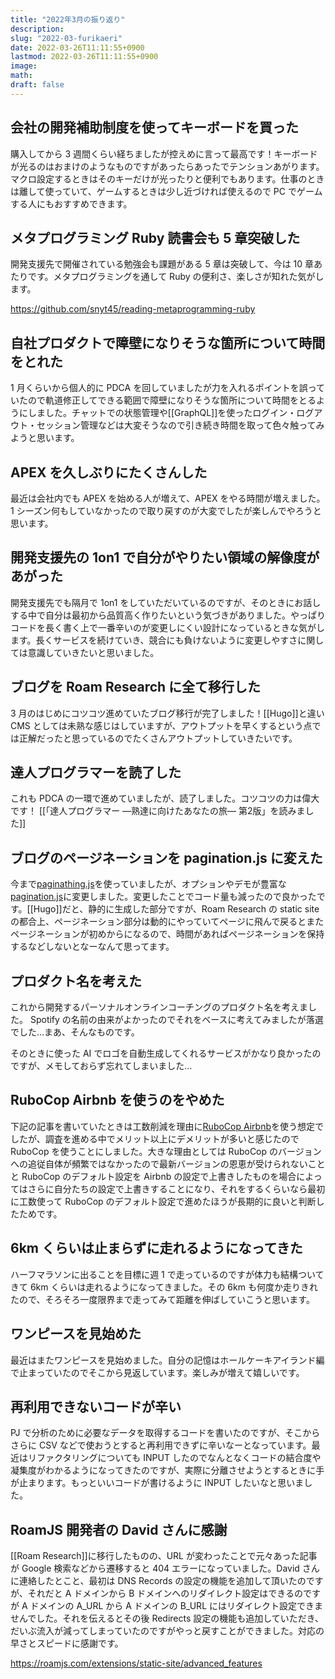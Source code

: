 ```yaml
---
title: "2022年3月の振り返り"
description:
slug: "2022-03-furikaeri"
date: 2022-03-26T11:11:55+0900
lastmod: 2022-03-26T11:11:55+0900
image:
math:
draft: false
---
```


## 会社の開発補助制度を使ってキーボードを買った

購入してから 3 週間くらい経ちましたが控えめに言って最高です！キーボードが光るのはおまけのようなものですがあったらあったでテンションあがります。マクロ設定するときはそのキーだけが光ったりと便利でもあります。仕事のときは離して使っていて、ゲームするときは少し近づければ使えるので PC でゲームする人にもおすすめできます。

## メタプログラミング Ruby 読書会も 5 章突破した

開発支援先で開催されている勉強会も課題がある 5 章は突破して、今は 10 章あたりです。メタプログラミングを通して Ruby の便利さ、楽しさが知れた気がします。

https://github.com/snyt45/reading-metaprogramming-ruby

## 自社プロダクトで障壁になりそうな箇所について時間をとれた

1 月くらいから個人的に PDCA を回していましたが力を入れるポイントを誤っていたので軌道修正してできる範囲で障壁になりそうな箇所について時間をとるようにしました。チャットでの状態管理や[[GraphQL]]を使ったログイン・ログアウト・セッション管理などは大変そうなので引き続き時間を取って色々触ってみようと思います。

## APEX を久しぶりにたくさんした

最近は会社内でも APEX を始める人が増えて、APEX をやる時間が増えました。1 シーズン何もしていなかったので取り戻すのが大変でしたが楽しんでやろうと思います。

## 開発支援先の 1on1 で自分がやりたい領域の解像度があがった

開発支援先でも隔月で 1on1 をしていただいているのですが、そのときにお話しする中で自分は最初から品質高く作りたいという気づきがありました。やっぱりコードを長く書く上で一番辛いのが変更しにくい設計になっているときな気がします。長くサービスを続けていき、競合にも負けないように変更しやすさに関しては意識していきたいと思いました。

## ブログを Roam Research に全て移行した

3 月のはじめにコツコツ進めていたブログ移行が完了しました！[[Hugo]]と違い CMS としては未熟な感じはしていますが、アウトプットを早くするという点では正解だったと思っているのでたくさんアウトプットしていきたいです。

## 達人プログラマーを読了した

これも PDCA の一環で進めていましたが、読了しました。コツコツの力は偉大です！
[[「達人プログラマー ―熟達に向けたあなたの旅― 第2版」を読みました]]

## ブログのページネーションを pagination.js に変えた

今まで[paginathing.js](https://github.com/alfrcr/paginathing)を使っていましたが、オプションやデモが豊富な[pagination.js](https://pagination.js.org/)に変更しました。変更したことでコード量も減ったので良かったです。[[Hugo]]だと、静的に生成した部分ですが、Roam Research の static site の都合上、ページネーション部分は動的にやっていてページに飛んで戻るとまたページネーションが初めからになるので、時間があればページネーションを保持するなどしないとなーなんて思ってます。

## プロダクト名を考えた

これから開発するパーソナルオンラインコーチングのプロダクト名を考えました。
Spotify の名前の由来がよかったのでそれをベースに考えてみましたが落選でした…まあ、そんなものです。

そのときに使った AI でロゴを自動生成してくれるサービスがかなり良かったのですが、メモしておらず忘れてしまいました…

## RuboCop Airbnb を使うのをやめた

下記の記事を書いていたときは工数削減を理由に[RuboCop Airbnb](https://github.com/airbnb/ruby/tree/master/rubocop-airbnb)を使う想定でしたが、調査を進める中でメリット以上にデメリットが多いと感じたので RuboCop を使うことにしました。大きな理由としては RuboCop のバージョンへの追従自体が頻繁ではなかったので最新バージョンの恩恵が受けられないことと RuboCop のデフォルト設定を Airbnb の設定で上書きしたものを場合によってはさらに自分たちの設定で上書きすることになり、それをするくらいなら最初に工数使って RuboCop のデフォルト設定で進めたほうが長期的に良いと判断したためです。

## 6km くらいは止まらずに走れるようになってきた

ハーフマラソンに出ることを目標に週 1 で走っているのですが体力も結構ついてきて 6km くらいは走れるようになってきました。その 6km も何度か走りきれたので、そろそろ一度限界まで走ってみて距離を伸ばしていこうと思います。

## ワンピースを見始めた

最近はまたワンピースを見始めました。自分の記憶はホールケーキアイランド編で止まっていたのでそこから見返しています。楽しみが増えて嬉しいです。

## 再利用できないコードが辛い

PJ で分析のために必要なデータを取得するコードを書いたのですが、そこからさらに CSV などで使おうとすると再利用できずに辛いなーとなっています。最近はリファクタリングについても INPUT したのでなんとなくコードの結合度や凝集度がわかるようになってきたのですが、実際に分離させようとするときに手が止まります。もっといいコードが書けるように INPUT したいなと思いました。

## RoamJS 開発者の David さんに感謝

[[Roam Research]]に移行したものの、URL が変わったことで元々あった記事が Google 検索などから遷移すると 404 エラーになっていました。David さんに連絡したとこと、最初は DNS Records の設定の機能を追加して頂いたのですが、それだと A ドメインから B ドメインへのリダイレクト設定はできるのですが A ドメインの A_URL から A ドメインの B_URL にはリダイレクト設定できませんでした。それを伝えるとその後 Redirects 設定の機能も追加していただき、だいぶ流入が減ってしまっていたのですがやっと戻すことができました。対応の早さとスピードに感謝です。

https://roamjs.com/extensions/static-site/advanced_features
